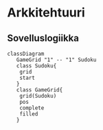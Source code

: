 # Arkkitehtuuri

## Sovelluslogiikka

```mermaid
classDiagram
   GameGrid "1" -- "1" Sudoku
   class Sudoku{
    grid 
    start
   }
   class GameGrid{
    grid(Sudoku)
    pos
    complete
    filled
   }

``` 
